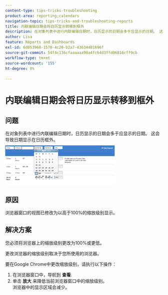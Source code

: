 ```yaml
---
content-type: tips-tricks-troubleshooting
product-area: reporting;calendars
navigation-topic: tips-tricks-and-troubleshooting-reports
title: 内联编辑日期会将日历显示转移到框外
description: 在对象列表中进行内联编辑日期时，日历显示的日期会多于应显示的日期。 这会导致日期显示在日历框外。
author: Lisa
feature: Reports and Dashboards
exl-id: 6d053968-1578-4c20-b2a7-43634481696f
source-git-commit: 54f4c136cfaaaaaa90a4fc64d3ffd06816cff9cb
workflow-type: tm+mt
source-wordcount: '155'
ht-degree: 0%

---
```


# 内联编辑日期会将日历显示转移到框外

## 问题

在对象列表中进行内联编辑日期时，日历显示的日期会多于应显示的日期。 这会导致日期显示在日历框外。\
![](assets/calendar-view-350x134.png)

## 原因

浏览器窗口的视图已修改为以高于100%的缩放级别显示。

## 解决方案

您必须将浏览器上的缩放级别更改为100%或更低。

更改浏览器的缩放级别取决于您所使用的浏览器。

要在Google Chrome中更改缩放级别，请执行以下操作：

1. 在浏览器窗口中，导航到 **查看**.
1. 单击 **放大** 来降低当前浏览器窗口中的缩放级别。\
   浏览器中的显示区域会减少。
